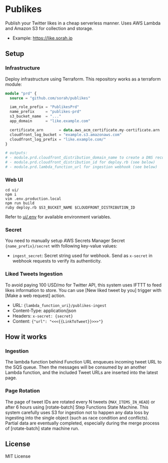 # Publikes

Publish your Twitter likes in a cheap serverless manner. Uses AWS Lambda and Amazon S3 for collection and storage.

- Example: https://like.sorah.jp

## Setup

### Infrastructure

Deploy infrastructure using Terraform. This repository works as a terraform module:

```terraform
module "prd" {
  source = "github.com/sorah/publikes"

  iam_role_prefix = "PublikesPrd"
  name_prefix     = "publikes-prd"
  s3_bucket_name  = "..."
  app_domain      = "like.example.com"

  certificate_arn       = data.aws_acm_certificate.my-certificate.arn
  cloudfront_log_bucket = "example.s3.amazonaws.com"
  cloudfront_log_prefix = "like.example.com/"
}

# outputs:
# - module.prd.cloudfront_distribution_domain_name to create a DNS record
# - module.prd.cloudfront_distribution_id for deploy.rb (see below)
# - module.prd.lambda_function_url for ingestion webhook (see below)

```

### Web UI

```
cd ui/
npm i
vim .env.production.local
npm run build
ruby deploy.rb $S3_BUCKET_NAME $CLOUDFRONT_DISTRIBUTION_ID
```

Refer to [ui/.env](./ui/.env) for available environment variables.

### Secret

You need to manually setup AWS Secrets Manager Secret `{name_prefix}/secret` with following key-value values:

- `ingest_secret`: Secret string used for webhook. Send as `x-secret` in webhook requests to verify its authenticity.

### Liked Tweets Ingestion

To avoid paying 100 USD/mo for Twitter API, this system uses IFTTT to feed likes information to store. You can use [New liked tweet by you] trigger with [Make a web request] action.

- URL: `{lambda_function_uri}/publikes-ingest`
- Content-Type: application/json
- Headers: `x-secret: {secret}`
- Content: `{"url": "<<<{{LinkToTweet}}>>>"}`

## How it works

### Ingestion

The lambda function behind Function URL enqueues incoming tweet URL to the SQS queue. Then the messages will be consumed by an another Lambda function, and the included Tweet URLs are inserted into the latest page.

### Page Rotation

The page of tweet IDs are rotated every N tweets (`MAX_ITEMS_IN_HEAD`) or after 6 hours using [rotate-batch] Step Functions State Machine. This system carefully uses S3 for ingestion not to happen any data loss by ingesting into the single object (such as race condition and conflicts). Partial data are eventually completed, especially during the merge process of [rotate-batch] state machine run.

## License

MIT License

